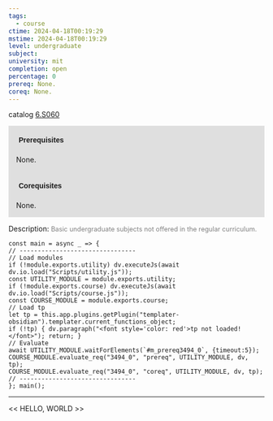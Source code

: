 ```yaml
---
tags:
  - course
ctime: 2024-04-18T00:19:29
mstime: 2024-04-18T00:19:29
level: undergraduate
subject: 
university: mit
completion: open
percentage: 0
prereq: None.
coreq: None.
---
```


catalog [6.S060](http://student.mit.edu/catalog/m6e.html#6.S060)

<span style="display: block; padding: 15px; background-color: rgb(100, 100, 100, 0.2);"><font id="m_prereq3494_0" style="display: block; font-family: Arial, sans-serif; font-weight: bold; padding: 5px">Prerequisites</font><br><span id="prereq3494_0">None.</span></span>
<span style="display: block; padding: 15px; background-color: rgb(100, 100, 100, 0.2);"><font id="m_coreq3494_0" style="display: block; font-family: Arial, sans-serif; font-weight: bold; padding: 5px">Corequisites</font><br><span id="coreq3494_0">None.</span></span>

<font style="">Description:</font>
<font style="color: grey; font-size: 0.8rem;">Basic undergraduate subjects not offered in the regular curriculum.</font>

```dataviewjs
const main = async _ => {
// --------------------------------
// Load modules
if (!module.exports.utility) dv.executeJs(await dv.io.load("Scripts/utility.js"));
const UTILITY_MODULE = module.exports.utility;
if (!module.exports.course) dv.executeJs(await dv.io.load("Scripts/course.js"));
const COURSE_MODULE = module.exports.course;
// Load tp
let tp = this.app.plugins.getPlugin("templater-obsidian").templater.current_functions_object;
if (!tp) { dv.paragraph("<font style='color: red'>tp not loaded!</font>"); return; }
// Evaluate
await UTILITY_MODULE.waitForElements(`#m_prereq3494_0`, {timeout:5});
COURSE_MODULE.evaluate_req("3494_0", "prereq", UTILITY_MODULE, dv, tp);
COURSE_MODULE.evaluate_req("3494_0", "coreq", UTILITY_MODULE, dv, tp);
// --------------------------------
}; main();
```

---

<< HELLO, WORLD >>
